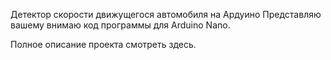 Детектор скорости движущегося автомобиля на Ардуино
Представляю вашему внимаю код программы для Arduino Nano.

Полное описание проекта смотреть здесь.
